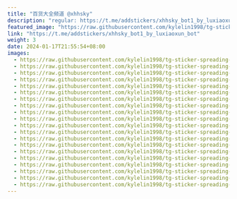 ```yaml
---
title: "百货大全频道 @xhhsky"
description: "regular: https://t.me/addstickers/xhhsky_bot1_by_luxiaoxun_bot"
featured_image: "https://raw.githubusercontent.com/kylelin1998/tg-sticker-spreading-worldwide-images/main/img/16b37086-8ada-4a18-8492-873c5f9b0473.jpg"
link: "https://t.me/addstickers/xhhsky_bot1_by_luxiaoxun_bot"
weight: 3
date: 2024-01-17T21:55:54+08:00
images:
  - https://raw.githubusercontent.com/kylelin1998/tg-sticker-spreading-worldwide-images/main/img/16b37086-8ada-4a18-8492-873c5f9b0473.jpg
  - https://raw.githubusercontent.com/kylelin1998/tg-sticker-spreading-worldwide-images/main/img/df6e6d6c-2892-472f-bee9-fd5de596c108.jpg
  - https://raw.githubusercontent.com/kylelin1998/tg-sticker-spreading-worldwide-images/main/img/54799997-d515-473b-bfdf-795ae6effe50.jpg
  - https://raw.githubusercontent.com/kylelin1998/tg-sticker-spreading-worldwide-images/main/img/1983e433-ef9e-467d-a34f-e84f74788c02.jpg
  - https://raw.githubusercontent.com/kylelin1998/tg-sticker-spreading-worldwide-images/main/img/89df3da1-c815-4d19-9de8-7f86397923cf.jpg
  - https://raw.githubusercontent.com/kylelin1998/tg-sticker-spreading-worldwide-images/main/img/445ae8f2-2358-44ee-ae28-3244b32146cf.jpg
  - https://raw.githubusercontent.com/kylelin1998/tg-sticker-spreading-worldwide-images/main/img/533d42ef-1ead-4406-88b5-706c2369ed4a.jpg
  - https://raw.githubusercontent.com/kylelin1998/tg-sticker-spreading-worldwide-images/main/img/1d49d8f4-2ed9-46ec-aa63-abb6b093ad14.jpg
  - https://raw.githubusercontent.com/kylelin1998/tg-sticker-spreading-worldwide-images/main/img/b0ae4e0c-9250-4727-b2f2-28a942664948.jpg
  - https://raw.githubusercontent.com/kylelin1998/tg-sticker-spreading-worldwide-images/main/img/9d362b53-ab35-4ff7-85c3-fb374bffe251.jpg
  - https://raw.githubusercontent.com/kylelin1998/tg-sticker-spreading-worldwide-images/main/img/c1dcd905-e021-4a31-96d7-6658354ce6c7.jpg
  - https://raw.githubusercontent.com/kylelin1998/tg-sticker-spreading-worldwide-images/main/img/abb3be97-9b2b-4779-9405-17d1031616b5.jpg
  - https://raw.githubusercontent.com/kylelin1998/tg-sticker-spreading-worldwide-images/main/img/3fbd4734-8915-4234-b0ec-134fd49d8ee7.jpg
  - https://raw.githubusercontent.com/kylelin1998/tg-sticker-spreading-worldwide-images/main/img/11ded876-100f-48ab-a295-582d922965d3.jpg
  - https://raw.githubusercontent.com/kylelin1998/tg-sticker-spreading-worldwide-images/main/img/ce0b16e0-534b-447f-85b0-23effcd0e1bc.jpg
  - https://raw.githubusercontent.com/kylelin1998/tg-sticker-spreading-worldwide-images/main/img/4fa8b583-3f67-4fbf-88d6-f2d26c8022b2.jpg
  - https://raw.githubusercontent.com/kylelin1998/tg-sticker-spreading-worldwide-images/main/img/97372880-958c-476d-8a64-22cd7efc1f15.jpg
  - https://raw.githubusercontent.com/kylelin1998/tg-sticker-spreading-worldwide-images/main/img/23883e4b-f904-4baa-bb90-22615e3d5d99.jpg
  - https://raw.githubusercontent.com/kylelin1998/tg-sticker-spreading-worldwide-images/main/img/95b78b9d-b13f-4953-b62a-e60fb941b212.jpg
  - https://raw.githubusercontent.com/kylelin1998/tg-sticker-spreading-worldwide-images/main/img/0b6e991d-04f1-4f56-8dd0-437bc69685e1.jpg
---
```

